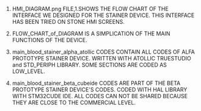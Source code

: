 1. HMI_DIAGRAM.png FILE,1.SHOWS THE FLOW CHART OF THE INTERFACE WE DESIGNED FOR THE STAINER DEVICE. THIS INTERFACE HAS BEEN TRIED ON STONE HMI SCREENS.


2. FLOW_CHART_of_DIAGRAM IS A SIMPLICATION OF THE MAIN FUNCTIONS OF THE DEVICE.


3. main_blood_stainer_alpha_atollic CODES CONTAIN ALL CODES OF ALFA PROTOTYPE STAINER DEVICE. WRITTEN WITH ATOLLIC TRUESTUDIO and STD_PERIPH LIBRARY. SOME SECTIONS ARE CODED AS LOW_LEVEL. 


4. main_blood_stainer_beta_cubeide CODES ARE PART OF THE BETA PROTOTYPE STAINER DEVICE'S CODES. CODED WITH HAL LIBRARY WITH STM32CUDE IDE. ALL CODES CAN NOT BE SHARED BECAUSE THEY ARE CLOSE TO THE COMMERCIAL LEVEL.
